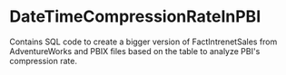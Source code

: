 # DateTimeCompressionRateInPBI
Contains SQL code to create a bigger version of FactIntrenetSales from AdventureWorks and PBIX files based on the table to analyze PBI's compression rate.
